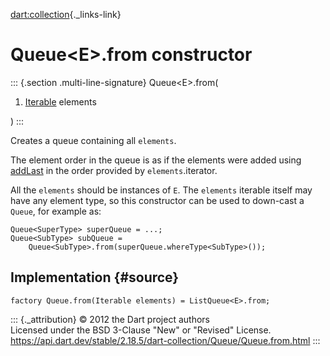 [dart:collection](../../dart-collection/dart-collection-library){._links-link}

Queue\<E\>.from constructor
===========================

::: {.section .multi-line-signature}
Queue\<E\>.from(

1.  [Iterable](../../dart-core/iterable-class) elements

)
:::

Creates a queue containing all `elements`.

The element order in the queue is as if the elements were added using
[addLast](addlast) in the order provided by `elements`.iterator.

All the `elements` should be instances of `E`. The `elements` iterable
itself may have any element type, so this constructor can be used to
down-cast a `Queue`, for example as:

``` {.language-dart data-language="dart"}
Queue<SuperType> superQueue = ...;
Queue<SubType> subQueue =
    Queue<SubType>.from(superQueue.whereType<SubType>());
```

Implementation {#source}
--------------

``` {.language-dart data-language="dart"}
factory Queue.from(Iterable elements) = ListQueue<E>.from;
```

::: {._attribution}
© 2012 the Dart project authors\
Licensed under the BSD 3-Clause \"New\" or \"Revised\" License.\
<https://api.dart.dev/stable/2.18.5/dart-collection/Queue/Queue.from.html>
:::
